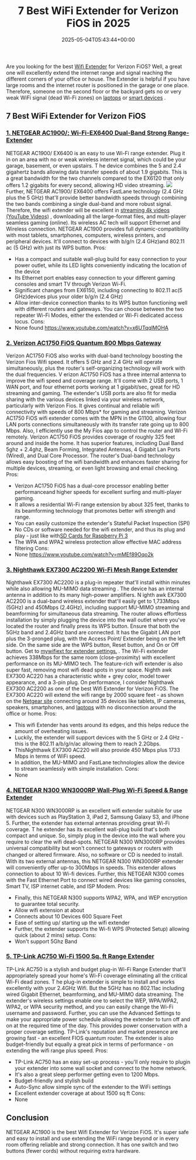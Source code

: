 ﻿---
layout: post
title: 7 Best WiFi Extender for Verizon FiOS in 2025
date: '2025-05-04T05:43:44+00:00'
categories:
- Product Reviews
- Studio
tags: []
slug: /best-wifi-extender-for-verizon-fios/
lastmod: 2025-05-07T12:21:26+03:00
---

Are you looking for the best
[Wifi Extender](https://en.wikipedia.org/wiki/Ethernet_extender)
for Verizon FiOS? Well, a great one will excellently extend the internet range and signal reaching the different corners of your office or house.
The Extender is helpful if you have large rooms and the internet router is positioned in the garage or one place. Therefore, someone on the second floor or the backyard gets no or very weak WiFi signal (dead Wi-Fi zones) on
[laptops](https://pestpolicy.com/best-laptops-for-fl-studio/)
or
[smart devices](https://pestpolicy.com/best-camera-for-music-videos/)
.
## 7 Best WiFi Extender for Verizon FiOS
### [1. NETGEAR AC1900/; Wi-Fi-EX6400 Dual-Band Strong Range-Extender](https://www.amazon.com/dp/B01D6JEMXC/?tag=p-policy-20)
NETGEAR AC1900/ EX6400 is an easy to use Wi-Fi range extender. Plug it in on an area with no or weak wireless internet signal, which could be your garage, basement, or even upstairs.
T
he device combines the 5 and 2.4 gigahertz bands allowing data transfer speeds of about 1.9 gigabits. This is a great bandwidth for the two channels compared to the EX6120 that only offers 1.2 gigabits for every second, allowing HD video streaming.
![](/assets/img/04/Best-WiFi-Extender-for-Verizon-FiOS-300x222.jpg)
Further,
NETGEAR AC1900/ EX6400 offers FastLane technology (2.4 GHz plus the 5 GHz) that'll provide better bandwidth speeds through combining the two bands combining a single dual-band and more robust signal.
Therefore, the wifi extender will be excellent in
[streaming 4k videos (YouTube Videos)](https://pestpolicy.com/best-camera-for-youtube/)
, downloading all the large-format files, and multi-player seamless gaming (online). Its wireless AC tech will support Ethernet and Wireless connection.
NETGEAR AC1900 provides full dynamic-compatibility with most tablets, smartphones, computers, wireless printers, and peripheral devices. It'll connect to devices with b/g/n (2.4 GHz)and 802.11 ac (5 GHz) with just its WPS button.
Pros:
- Has a compact and suitable wall-plug build for easy connection to your power outlet, while its LED lights conveniently indicating the location of the device
- Its Ethernet port enables easy connection to your different gaming consoles and smart TV through Verizon Wi-Fi.
- Significant changes from EX6150, including connecting to 802.11 ac(5 GHz)devices plus your older b/g/n (2.4 GHz)
- Allow inter-device connection thanks to its WPS button functioning well with different routers and gateways. You can choose between the two repeater Wi-Fi Modes, either the extended or Wi-Fi dedicated access locus.
Cons:
- None found
https://www.youtube.com/watch?v=x6UTqqlMOHA
### [2. Verizon AC1750 FiOS Quantum 800 Mbps Gateway](https://www.amazon.com/dp/B00QRJ8YME/?tag=p-policy-20)
Verizon AC1750 FiOS also works with dual-band technology boosting the Verizon Fios Wifi speed. It offers 5 GHz and 2.4 GHz will operate simultaneously, plus the router's self-organizing technology will work with the dual frequencies.
V
erizon AC1750 FiOS has a three internal antenna to improve the wifi speed and coverage range. It'll come with 2 USB ports, 1 WAN port, and four ethernet ports working at 1 gigabit/sec, great for HD streaming and gaming.
The extender's USB ports are also fit for media sharing with the various devices linked via your wireless network, particularly with Verizon Fios. It gives
continual and reliable wifi connectivity with speeds of
800 Mbps* for gaming and streaming.
Verizon AC1750 FiOS wifi extender comes with the MPN in the G1100, allowing four LAN ports connections simultaneously with its transfer rate going up to 800 Mbps. Also, I efficiently use the My Fios app to control the router and WI-Fi remotely.
Verizon AC1750 FiOS provides coverage of roughly
325 feet around and inside the
home. It has superior features, including
Dual Band 5ghz + 2.4ghz, Beam Forming, Integrated Antennas, 4 Gigabit Lan Ports (Wired), and Dual Core Processor.
The router's
Dual-band technology allows easy boosting of the wifi bandwidth and enhances faster sharing for multiple devices, streaming, or even light browsing and email checking.
Pros:
- Verizon AC1750 FiOS has a dual-core processor enabling better performanceand higher speeds for excellent surfing and multi-player gaming.
- It allows a residential Wi-Fi range extension by about 325 feet, thanks to its beamforming technology that promotes better wifi strength and range.
- You can easily customize the extender's Stateful Packet Inspection (SPI)
- No CDs or software needed for the wifi extender, and thus its plug and play - just like with[SD Cards for Raspberry Pi 3](https://pestpolicy.com/best-sd-card-for-raspberry-pi-3/)
- The WPA and WPA2 wireless protection allow effective MAC address filtering
Cons:
- None
https://www.youtube.com/watch?v=mMEf89Oqo2k
### [3. Nighthawk EX7300 AC2200 Wi-Fi Mesh Range Extender](https://www.amazon.com/dp/B01D6JEMWS/?tag=p-policy-20)
Nighthawk EX7300 AC2200 is a plug-in repeater that'll install within minutes while also allowing MU-MIMO data streaming
. The device has an internal antenna in addition to its many high-power amplifiers.
N
ighth
awk EX7300 AC2200 is a dual-band wireless extender that'll easily get to
1,733Mbps (5GHz) and 450Mbps (2.4GHz), including support MU-MIMO streaming and beamforming for simultaneous data streaming.
The router allows effortless installation by simply plugging the device into the wall outlet where you've located the router and finally press its WPS button. Ensure that both the 5GHz band and 2.4GHz band are connected.
It has the Gigabit LAN port plus the 3-pronged plug, with the Access Point/ Extender being on the left side. On the same side are the WPS button, Reset button, and On or Off button. Get to
[mywifiext for extender settings.](http://mywifiext.net)
.
The Wi-Fi extender achieves 338Mbps for the same room (close-proximity) with excellent performance on its MU-MIMO tech. The feature-rich wifi extender is also super fast, removing most wifi dead spots in your space.
Nighth
awk EX7300 AC220 has a characteristic white + grey color, model tower appearance, and a 3-pin plug. On performance, I consider Nighthawk EX7300 AC2200 as one of the best Wifi Extender for Verizon FiOS.
The
EX7300 AC220 will
extend the wifi range by
2000
square feet - as shown on the
[Netgear site](http://www.netgear.co.uk/home/products/networking/wifi-range-extenders/EX7300.aspx?cid=wmt_netgear_organic)
connecting around 35 devices like
tablets, IP cameras, speakers, smartphones, and
[laptops](https://pestpolicy.com/best-laptop-for-video-editing/)
with no disconnection around the office or home.
Pros:
- This wifi Extender has vents around its edges, and this helps reduce the amount of overheating issues.
- Luckily, the extender will support devices with the 5 GHz or 2.4 GHz - this is the 802.11 a/b/g/n/ac allowing them to reach 2.2Gbps.
- ThisNighthawk EX7300 AC220 will also provide 450 Mbps plus 1733 Mbps in terms of WiFi speed.
- In addition, the MU-MIMO and FastLane technologies allow the device to stream seamlessly with simple installation.
Cons:
- None
### [4. NETGEAR N300 WN3000RP Wall-Plug Wi-Fi Speed & Range Extender](https://www.amazon.com/dp/B004YAYM06/?tag=p-policy-20)
NETGEAR N300 WN3000RP is an excellent wifi extender suitable for use with devices such as
PlayStation 3, iPad 2, Samsung Galaxy S3, and iPhone 5. Further, the extender has external antennas providing great Wi-Fi coverage.
T
he extender has its excellent wall-plug build that's both compact and unique. So, simply plug in the device into the wall where you require to clear the wifi dead-spots.
NETGEAR N300 WN3000RP provides
universal compatibility but won't connect to gateways or routers with changed or altered ﬁrmware. Also, no software or
CD is needed to install.
With its two external antennas, this NETGEAR N300 WN3000RP extender will conveniently offer up-to 300Mbps in speeds. This extender allows connection to about 10 Wi-fi devices.
Further, this NETGEAR N300 comes with the Fast Ethernet Port to connect wired devices like gaming consoles, Smart TV, ISP internet cable, and ISP Modem.
Pros:
- Finally, this NETGEAR N300 supports WPA2, WPA, and WEP encryption to guarantee total security.
- Allow wifi extension at about
- Connects about 10 Devices 600 Square Feet
- Ease of setting up/ starting up the wifi extender
- Further, the extender supports the Wi-fi WPS (Protected Setup) allowing quick (about 2 mins) setup.
Cons:
- Won't support 5Ghz Band
### [5. TP-Link AC750 Wi-Fi 1500 Sq. ft Range Extender](https://www.amazon.com/dp/B07Q2WQWT7/?tag=p-policy-20)
TP-Link AC750 is a stylish and budget plug-in Wi-Fi Range Extender that'll appropriately spread your home's Wi-Fi coverage eliminating all the critical Wi-Fi dead zones.
T
he plug-in extender is simple to install and works excellently with your 2.4GHz Wifi. But the 5GHz has no 802.11ac including wired Gigabit Ethernet, beamforming, and MU-MIMO data streaming.
The extender's wireless settings enable one to select the WEP, WPA/WPA2, WPA2, or WPA security method, and you can easily change the Wi-Fi username and password.
Further, you can use the Advanced Settings to make your appropriate power schedule allowing the extender to turn off and on at the required time of the day. This provides power conservation with a proper coverage setting.
TP-Link's reputation and market presence are growing fast - an excellent FIOS quantum router. The extender is also budget-friendly but equally a great pick in terms of performance - on extending the wifi range plus speed.
Pros:
- TP-Link AC750 has an easy set-up process - you'll only require to plugin your extender into some wall socket and connect to the home network.
- It's also a great sleep performer getting even to 1200 Mbps.
- Budget-friendly and stylish build
- Auto-Sync allow simple sync of the extender to the WiFi settings
- Excellent extender coverage at about 1500 sq ft
Cons:
- None
## Conclusion
NETGEAR AC1900 is the best Wifi Extender for Verizon FiOS. It's super safe and easy to install and use extending the WiFi
range beyond or in every room offering reliable and strong connection. It has one switch and two buttons (fewer cords)
without requiring extra hardware.